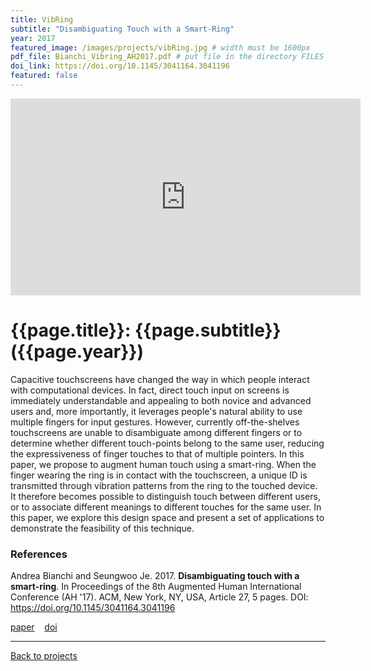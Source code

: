 ```yaml
---
title: VibRing
subtitle: "Disambiguating Touch with a Smart-Ring"
year: 2017
featured_image: /images/projects/vibRing.jpg # width must be 1600px	
pdf_file: Bianchi_Vibring_AH2017.pdf # put file in the directory FILES
doi_link: https://doi.org/10.1145/3041164.3041196
featured: false
---
```


<!-- 
<div class="gallery" data-columns="1">
	<img src="/images/projects/example.jpg">
	<img src="/images/projects/example.jpg">
	<img src="/images/projects/example.jpg">
</div>
 -->

<iframe width="560" height="315" src="https://www.youtube.com/embed/rwC8DR7krq8" frameborder="0" allow="accelerometer; autoplay; encrypted-media; gyroscope; picture-in-picture" allowfullscreen></iframe>


<!-- DO NOT CHANGE MANUALLY -->
# {{page.title}}: {{page.subtitle}} ({{page.year}})

Capacitive touchscreens have changed the way in which people interact with computational devices. In fact, direct touch input on screens is immediately understandable and appealing to both novice and advanced users and, more importantly, it leverages people's natural ability to use multiple fingers for input gestures. However, currently off-the-shelves touchscreens are unable to disambiguate among different fingers or to determine whether different touch-points belong to the same user, reducing the expressiveness of finger touches to that of multiple pointers. In this paper, we propose to augment human touch using a smart-ring. When the finger wearing the ring is in contact with the touchscreen, a unique ID is transmitted through vibration patterns from the ring to the touched device. It therefore becomes possible to distinguish touch between different users, or to associate different meanings to different touches for the same user. In this paper, we explore this design space and present a set of applications to demonstrate the feasibility of this technique.


### References

Andrea Bianchi and Seungwoo Je. 2017. **Disambiguating touch with a smart-ring**. In Proceedings of the 8th Augmented Human International Conference (AH '17). ACM, New York, NY, USA, Article 27, 5 pages. DOI: https://doi.org/10.1145/3041164.3041196

<!-- DO NOT CHANGE MANUALLY -->
<a href="{{ site.url }}/files/{{ page.year }}/{{ page.pdf_file }}" target="_blank">paper</a>&nbsp;&nbsp;&nbsp;
<a href="{{ page.doi_link }}" target="_blank">doi</a>

--- 

<a href="/index.html" class="button button--large">Back to projects</a>